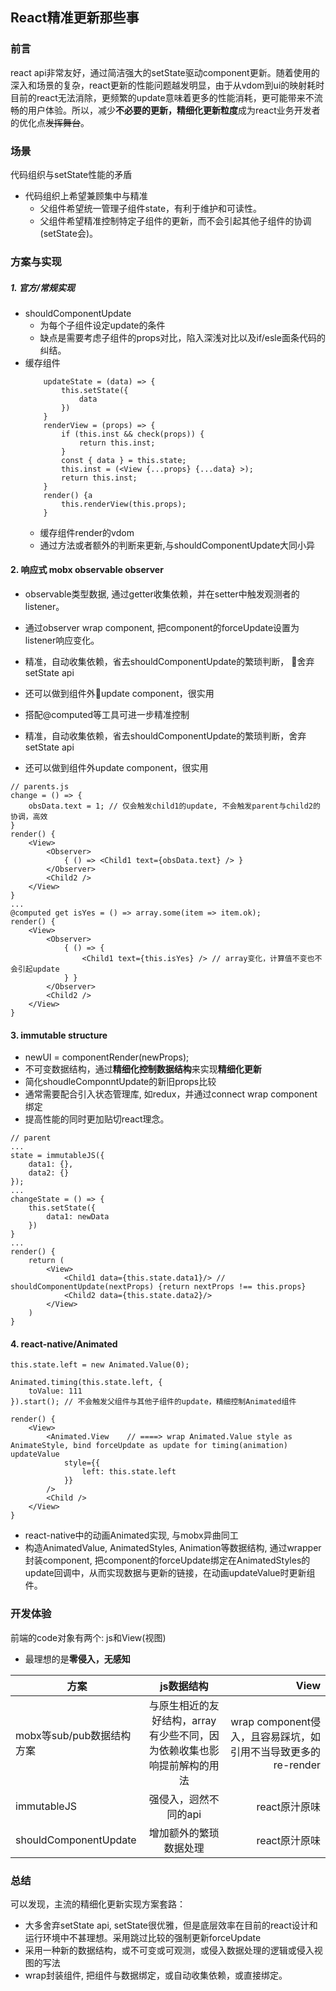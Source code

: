 ## React精准更新那些事

### 前言
react api非常友好，通过简洁强大的setState驱动component更新。随着使用的深入和场景的复杂，react更新的性能问题越发明显，由于从vdom到ui的映射耗时目前的react无法消除，更频繁的update意味着更多的性能消耗，更可能带来不流畅的用户体验。所以，减少**不必要的更新，精细化更新粒度**成为react业务开发者的优化点~~发挥舞台~~。

### 场景
代码组织与setState性能的矛盾
* 代码组织上希望兼顾集中与精准
    * 父组件希望统一管理子组件state，有利于维护和可读性。
    * 父组件希望精准控制特定子组件的更新，而不会引起其他子组件的协调(setState会)。

### 方案与实现

##### 1. 官方/常规实现
* shouldComponentUpdate
    * 为每个子组件设定update的条件
    * 缺点是需要考虑子组件的props对比，陷入深浅对比以及if/esle面条代码的纠结。
* 缓存组件
    ```
        updateState = (data) => {
            this.setState({
                data
            })
        }
        renderView = (props) => {
            if (this.inst && check(props)) {
                return this.inst;
            }
            const { data } = this.state;
            this.inst = (<View {...props} {...data} >);
            return this.inst;
        }
        render() {a
            this.renderView(this.props);
        }
    ```
    * 缓存组件render的vdom
    * 通过方法或者额外的判断来更新,与shouldComponentUpdate大同小异

#### 2. 响应式 mobx observable observer

* observable类型数据, 通过getter收集依赖，并在setter中触发观测者的listener。

* 通过observer wrap component, 把component的forceUpdate设置为listener响应变化。

* 精准，自动收集依赖，省去shouldComponentUpdate的繁琐判断， 舍弃setState api
* 还可以做到组件外update component，很实用
* 搭配@computed等工具可进一步精准控制
* 精准，自动收集依赖，省去shouldComponentUpdate的繁琐判断，舍弃setState api
* 还可以做到组件外update component，很实用

```
// parents.js
change = () => {
    obsData.text = 1; // 仅会触发child1的update, 不会触发parent与child2的协调，高效
}
render() {
    <View>
        <Observer>
            { () => <Child1 text={obsData.text} /> }
        </Observer>
        <Child2 />
    </View>
}
...
@computed get isYes = () => array.some(item => item.ok);
render() {
    <View>
        <Observer>
            { () => {
                <Child1 text={this.isYes} /> // array变化，计算值不变也不会引起update
            } }
        </Observer>
        <Child2 />
    </View>
}
```

#### 3. immutable structure
* newUI = componentRender(newProps);
* 不可变数据结构，通过**精细化控制数据结构**来实现**精细化更新**
* 简化shoudleComponntUpdate的新旧props比较
* 通常需要配合引入状态管理库, 如redux，并通过connect wrap component绑定
* 提高性能的同时更加贴切react理念。

```
// parent
...
state = immutableJS({
    data1: {},
    data2: {}
});
...
changeState = () => {
    this.setState({
        data1: newData
    })
}
...
render() {
    return (
        <View>
            <Child1 data={this.state.data1}/> // shouldComponentUpdate(nextProps) {return nextProps !== this.props}
            <Child2 data={this.state.data2}/>
        </View>
    )
}

```

#### 4. react-native/Animated

```
this.state.left = new Animated.Value(0); 

Animated.timing(this.state.left, {
    toValue: 111
}).start(); // 不会触发父组件与其他子组件的update，精细控制Animated组件

render() {
    <View>
        <Animated.View    // ====> wrap Animated.Value style as AnimateStyle, bind forceUpdate as update for timing(animation) updateValue
            style={{
                left: this.state.left
            }}
        />
        <Child />
    </View>
}

```
* react-native中的动画Animated实现, 与mobx异曲同工
* 构造AnimatedValue, AnimatedStyles, Animation等数据结构, 通过wrapper封装component, 把component的forceUpdate绑定在AnimatedStyles的update回调中，从而实现数据与更新的链接，在动画updateValue时更新组件。

### 开发体验

前端的code对象有两个: js和View(视图)
* 最理想的是**零侵入，无感知**

| 方案       | js数据结构        | View |
| ------------- |:-------------:| -----:|
| mobx等sub/pub数据结构方案     | 与原生相近的友好结构，array有少些不同，因为依赖收集也影响提前解构的用法  | wrap component侵入，且容易踩坑，如引用不当导致更多的re-render |
| immutableJS      | 强侵入，迥然不同的api      | react原汁原味 |
| shouldComponentUpdate | 增加额外的繁琐数据处理      |  react原汁原味 |



### 总结
可以发现，主流的精细化更新实现方案套路：
* 大多舍弃setState api, setState很优雅，但是底层效率在目前的react设计和运行环境中不甚理想。采用跳过比较的强制更新forceUpdate
* 采用一种新的数据结构，或不可变或可观测，或侵入数据处理的逻辑或侵入视图的写法
* wrap封装组件, 把组件与数据绑定，或自动收集依赖，或直接绑定。
